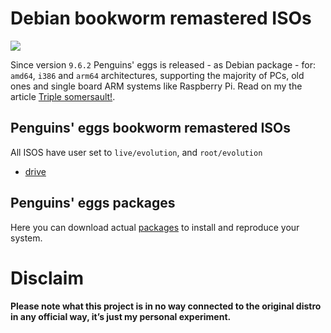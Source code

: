 # Debian bookworm remastered ISOs
![](/img/debian.svg)

Since version `9.6.2` Penguins' eggs is released - as Debian package - for: `amd64`, `i386` and `arm64` architectures, supporting the majority of PCs, old ones and single board ARM systems like Raspberry Pi. Read on my the article [Triple somersault!](https://penguins-eggs.net/blog/triple-somersault).

## Penguins' eggs bookworm remastered ISOs
All ISOS have user set to ```live/evolution```, and ```root/evolution```

* [drive](https://drive.google.com/drive/folders/18QIqicyecLMuU1Zmb2E039gWawzZuy3e)

## Penguins' eggs packages
Here you can download actual [packages](https://drive.google.com/drive/folders/14s1JNNp9FW6oESWgIIPifglNB6eRbYko) to install and reproduce your system.

# Disclaim
__Please note what this project is in no way connected to the original distro in any official way, it’s just my personal experiment.__


